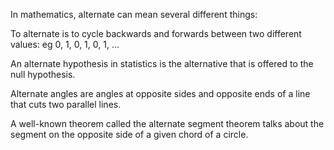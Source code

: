 In mathematics, alternate can mean several different things:

To alternate is to cycle backwards and forwards between two different
values: eg 0, 1, 0, 1, 0, 1, ...

An alternate hypothesis in statistics is the alternative that is offered
to the null hypothesis.

Alternate angles are angles at opposite sides and opposite ends of a
line that cuts two parallel lines.

A well-known theorem called the alternate segment theorem talks about
the segment on the opposite side of a given chord of a circle.
